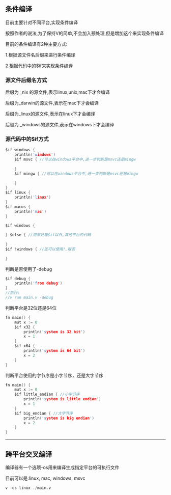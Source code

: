 ## 条件编译

目前主要针对不同平台,实现条件编译

按照作者的说法,为了保持V的简单,不会加入预处理,但是增加这个来实现条件编译

目前的条件编译有2种主要方式:

1.根据源文件名后缀来进行条件编译

2.根据代码中的$if来实现条件编译 

### 源文件后缀名方式

后缀为 _nix 的源文件,表示linux,unix,mac下才会编译

后缀为_darwin的源文件,表示在mac下才会编译

后缀为_linux的源文件,表示在linux下才会编译

后缀为 _windows的源文件,表示在windows下才会编译

### 源代码中的$if方式

```c
$if windows {
	println('windows')
    $if msvc { //可以在windows平台中,进一步判断是msvc还是mingw
        
    }
    $if mingw { //可以在windows平台中,进一步判断是msvc还是mingw
        
    }
}
$if linux {
	println('linux')
}
$if macos {
	println('mac')
}

$if windows {
    
} $else { //用来处理$if以外,其他平台的代码
    
}
$if !windows { //还可以使用!,取否
    
}
```

判断是否使用了-debug

```c
$if debug {
	println('from debug')
}
//执行:
//v run main.v -debug
```

判断平台是32位还是64位

```c
fn main() {
	mut x := 0
	$if x32 {
		println('system is 32 bit')
		x = 1
	}
	$if x64 {
		println('system is 64 bit')
		x = 2
	}
}
```

判断平台使用的字节序是小字节序，还是大字节序

```c
fn main() {
	mut x := 0
	$if little_endian { //小字节序
		println('system is little endian')
		x = 1
	}
	$if big_endian { //大字节序
		println('system is big endian')
		x = 2
	}
}
```

------

## 跨平台交叉编译

编译器有一个选项-os用来编译生成指定平台的可执行文件

目前可以是:linux, mac, windows, msvc

```c
v -os linux ./main.v
```


